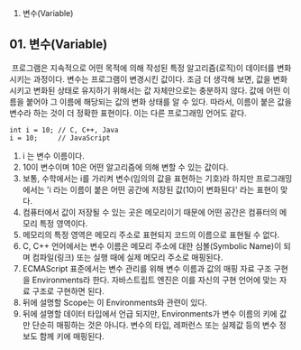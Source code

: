 01. 변수(Variable)

## 01. 변수(Variable)

 프로그램은 지속적으로 어떤 목적에 의해 작성된 특정 알고리즘(로직)이 데이터를 변화 시키는 과정이다. 변수는 프로그램이 변경시킨 값이다. 조금 더 생각해 보면, 값을 변화시키고 변화된 상태로 유지하기 위해서는 값 자체만으로는 충분하지 않다. 값에 어떤 이름을 붙어야 그 이름에 해당되는 값의 변화 상태를 알 수 있다. 따라서, 이름이 붙은 값을 변수라 하는 것이 더 정확한 표현이다. 이는 다른 프로그래밍 언어도 같다.

```
int i = 10; // C, C++, Java 
i = 10;     // JavaScript
```
1. i 는 변수 이름이다.
2. 10이 변수이며 10은 어떤 알고리즘에 의해 변할 수 있는 값이다.
3. 보통, 수학에서는 i를 가리켜 변수(임의의 값을 표현하는 기호)라 하지만 프로그래밍에서는 'i 라는 이름이 붙은 어떤 공간에 저장된 값(10)이 변화된다' 라는 표현이 맞다.
4. 컴퓨터에서 값이 저장될 수 있는 곳은 메모리이기 때문에 어떤 공간은 컴퓨터의 메모리 특정 영역이다.
5. 메모리의 특정 영역은 메모리 주소로 표현되지 코드의 이름으로 표현될 수 없다.
6. C, C++ 언어에서는 변수 이름은 메모리 주소에 대한 심볼(Symbolic Name)이 되며 컴파일(링크) 또는 실행 때에 실제 메모리 주소로 매핑된다.
7. ECMAScript 표준에서는 변수 관리를 위해 변수 이름과 값의 매핑 자료 구조 구현을 Environments라 한다. 자바스트립트 엔진은 이를 자신의 구현 언어에 맞는 자료 구조로 구현하면 된다.
8. 뒤에 설명할 Scope는 이 Environments와 관련이 있다.
9. 뒤에 설명할 데이터 타입에서 언급 되지만, Environments가 변수 이름의 키에 값만 단순히 매핑하는 것은 아니다. 변수의 타입, 레퍼런스 또는 실제값 등의 변수 정보도 함께 키에 매핑된다.